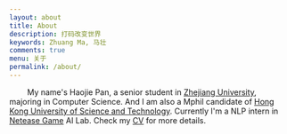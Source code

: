 ```yaml
---
layout: about
title: About
description: 打码改变世界
keywords: Zhuang Ma, 马壮
comments: true
menu: 关于
permalink: /about/
---
```


&emsp;&emsp; My name's Haojie Pan, a senior student in [Zhejiang University][zju], majoring in Computer Science. And I am also a Mphil candidate of [Hong Kong University of Science and Technology][hkust]. Currently I'm a NLP intern in [Netease Game][netease] AI Lab. Check my [CV][cv] for more details.

[zju]: http://www.zju.edu.cn
[hkust]: http://www.ust.hk/
[netease]: http://game.163.com/en/
[cv]: /docs/cv.pdf